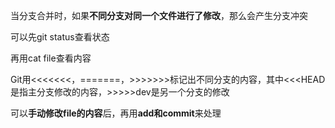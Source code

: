当分支合并时，如果**不同分支对同一个文件进行了修改**，那么会产生分支冲突

可以先git status查看状态

再用cat file查看内容

Git用<<<<<<<，=======，>>>>>>>标记出不同分支的内容，其中<<<HEAD是指主分支修改的内容，>>>>>dev是另一个分支的修改

可以**手动修改file的内容**后，再用**add和commit**来处理

